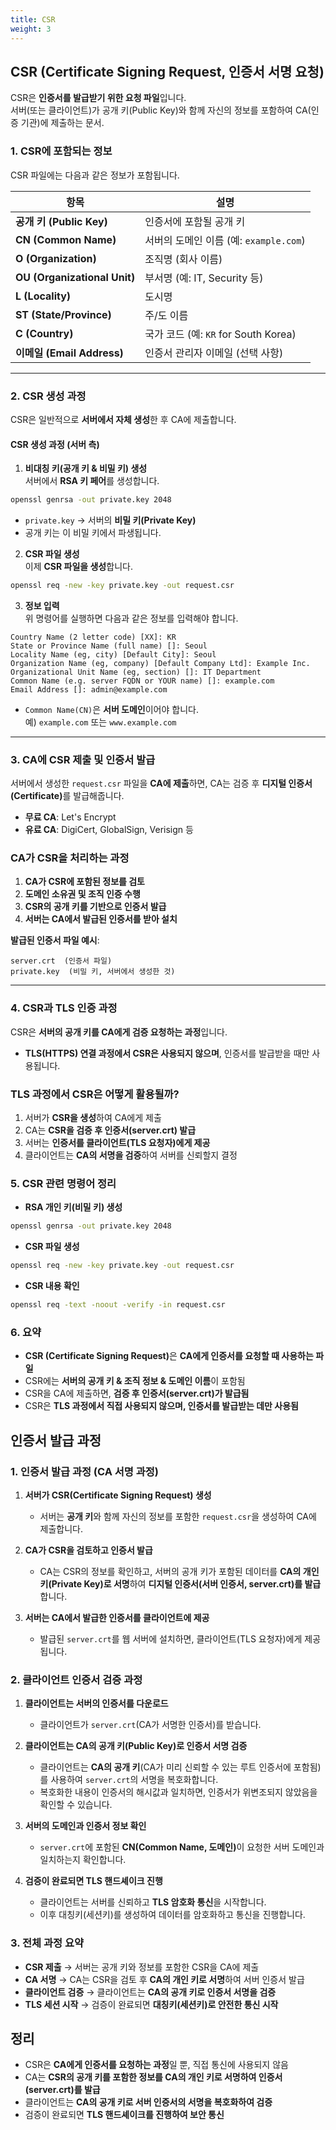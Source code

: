 ```yaml
---
title: CSR
weight: 3
---
```

## **CSR (Certificate Signing Request, 인증서 서명 요청)**  

CSR은 **인증서를 발급받기 위한 요청 파일**입니다.  
서버(또는 클라이언트)가 공개 키(Public Key)와 함께 자신의 정보를 포함하여 CA(인증 기관)에 제출하는 문서.  


### **1. CSR에 포함되는 정보**
CSR 파일에는 다음과 같은 정보가 포함됩니다.

| 항목 | 설명 |
|------|------|
| **공개 키 (Public Key)** | 인증서에 포함될 공개 키 |
| **CN (Common Name)** | 서버의 도메인 이름 (예: `example.com`) |
| **O (Organization)** | 조직명 (회사 이름) |
| **OU (Organizational Unit)** | 부서명 (예: IT, Security 등) |
| **L (Locality)** | 도시명 |
| **ST (State/Province)** | 주/도 이름 |
| **C (Country)** | 국가 코드 (예: `KR` for South Korea) |
| **이메일 (Email Address)** | 인증서 관리자 이메일 (선택 사항) |

---

### **2. CSR 생성 과정**
CSR은 일반적으로 **서버에서 자체 생성**한 후 CA에 제출합니다.

#### CSR 생성 과정 (서버 측)
1. **비대칭 키(공개 키 & 비밀 키) 생성**  
서버에서 **RSA 키 페어**를 생성합니다.

```bash
openssl genrsa -out private.key 2048
```
- `private.key` → 서버의 **비밀 키(Private Key)**  
- 공개 키는 이 비밀 키에서 파생됩니다.

2. **CSR 파일 생성**  
이제 **CSR 파일을 생성**합니다.

```bash
openssl req -new -key private.key -out request.csr
```

3. **정보 입력**  
위 명령어를 실행하면 다음과 같은 정보를 입력해야 합니다.

```
Country Name (2 letter code) [XX]: KR
State or Province Name (full name) []: Seoul
Locality Name (eg, city) [Default City]: Seoul
Organization Name (eg, company) [Default Company Ltd]: Example Inc.
Organizational Unit Name (eg, section) []: IT Department
Common Name (e.g. server FQDN or YOUR name) []: example.com
Email Address []: admin@example.com
```
- `Common Name(CN)`은 **서버 도메인**이어야 합니다.  
   예) `example.com` 또는 `www.example.com`  

---

### **3. CA에 CSR 제출 및 인증서 발급**
서버에서 생성한 `request.csr` 파일을 **CA에 제출**하면, CA는 검증 후 <b>디지털 인증서(Certificate)</b>를 발급해줍니다.

- **무료 CA**: Let's Encrypt  
- **유료 CA**: DigiCert, GlobalSign, Verisign 등  

### CA가 CSR을 처리하는 과정
1. **CA가 CSR에 포함된 정보를 검토**  
2. **도메인 소유권 및 조직 인증 수행**  
3. **CSR의 공개 키를 기반으로 인증서 발급**  
4. **서버는 CA에서 발급된 인증서를 받아 설치**  

**발급된 인증서 파일 예시**:
```plaintext
server.crt  (인증서 파일)
private.key  (비밀 키, 서버에서 생성한 것)
```

---

### **4. CSR과 TLS 인증 과정**
CSR은 **서버의 공개 키를 CA에게 검증 요청하는 과정**입니다.  
- **TLS(HTTPS) 연결 과정에서 CSR은 사용되지 않으며**, 인증서를 발급받을 때만 사용됩니다.

### TLS 과정에서 CSR은 어떻게 활용될까?
1. 서버가 **CSR을 생성**하여 CA에게 제출  
2. CA는 **CSR을 검증 후 인증서(server.crt) 발급**  
3. 서버는 **인증서를 클라이언트(TLS 요청자)에게 제공**  
4. 클라이언트는 **CA의 서명을 검증**하여 서버를 신뢰할지 결정  


### **5. CSR 관련 명령어 정리**
- **RSA 개인 키(비밀 키) 생성**
```bash
openssl genrsa -out private.key 2048
```
- **CSR 파일 생성**
```bash
openssl req -new -key private.key -out request.csr
```
- **CSR 내용 확인**
```bash
openssl req -text -noout -verify -in request.csr
```

### **6. 요약**
- <b>CSR (Certificate Signing Request)</b>은 **CA에게 인증서를 요청할 때 사용하는 파일**  
- CSR에는 **서버의 공개 키 & 조직 정보 & 도메인 이름**이 포함됨  
- CSR을 CA에 제출하면, **검증 후 인증서(server.crt)가 발급됨**  
- CSR은 **TLS 과정에서 직접 사용되지 않으며, 인증서를 발급받는 데만 사용됨**  

## 인증서 발급 과정
### 1. 인증서 발급 과정 (CA 서명 과정)
1. **서버가 CSR(Certificate Signing Request) 생성**  
    - 서버는 **공개 키**와 함께 자신의 정보를 포함한 `request.csr`을 생성하여 CA에 제출합니다.  
    
2. **CA가 CSR을 검토하고 인증서 발급**  
    - CA는 CSR의 정보를 확인하고, 서버의 공개 키가 포함된 데이터를 **CA의 개인 키(Private Key)로 서명**하여 **디지털 인증서(서버 인증서, server.crt)를 발급**합니다.  

3. **서버는 CA에서 발급한 인증서를 클라이언트에 제공**  
    - 발급된 `server.crt`를 웹 서버에 설치하면, 클라이언트(TLS 요청자)에게 제공됩니다.  


### 2. 클라이언트 인증서 검증 과정
1. **클라이언트는 서버의 인증서를 다운로드**  
    - 클라이언트가 `server.crt`(CA가 서명한 인증서)를 받습니다.  

2. **클라이언트는 CA의 공개 키(Public Key)로 인증서 서명 검증**  
    - 클라이언트는 **CA의 공개 키**(CA가 미리 신뢰할 수 있는 루트 인증서에 포함됨)를 사용하여 `server.crt`의 서명을 복호화합니다.  
    - 복호화한 내용이 인증서의 해시값과 일치하면, 인증서가 위변조되지 않았음을 확인할 수 있습니다.  

3. **서버의 도메인과 인증서 정보 확인**  
    - `server.crt`에 포함된 <b>CN(Common Name, 도메인)</b>이 요청한 서버 도메인과 일치하는지 확인합니다.  

4. **검증이 완료되면 TLS 핸드셰이크 진행**  
    - 클라이언트는 서버를 신뢰하고 **TLS 암호화 통신**을 시작합니다.  
    - 이후 대칭키(세션키)를 생성하여 데이터를 암호화하고 통신을 진행합니다.  


### 3. 전체 과정 요약
- **CSR 제출** → 서버는 공개 키와 정보를 포함한 CSR을 CA에 제출  
- **CA 서명** → CA는 CSR을 검토 후 **CA의 개인 키로 서명**하여 서버 인증서 발급  
- **클라이언트 검증** → 클라이언트는 **CA의 공개 키로 인증서 서명을 검증**  
- **TLS 세션 시작** → 검증이 완료되면 **대칭키(세션키)로 안전한 통신 시작**  


## **정리**
- CSR은 **CA에게 인증서를 요청하는 과정**일 뿐, 직접 통신에 사용되지 않음  
- CA는 **CSR의 공개 키를 포함한 정보를 CA의 개인 키로 서명하여 인증서(server.crt)를 발급**  
- 클라이언트는 **CA의 공개 키로 서버 인증서의 서명을 복호화하여 검증**  
- 검증이 완료되면 **TLS 핸드셰이크를 진행하여 보안 통신**  